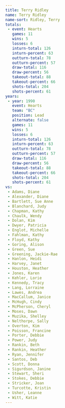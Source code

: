 ```yaml
---
title: Terry Ridley
name: Terry Ridley
name-sort: Ridley, Terry
totals:
 - event: Hearts
   games: 11
   wins: 5
   losses: 6
   inturn-total: 126
   inturn-percent: 63
   outturn-total: 78
   outturn-percent: 57
   draw-total: 116
   draw-percent: 56
   takeout-total: 88
   takeout-percent: 66
   shots-total: 204
   shots-percent: 61
years:
 - year: 1990
   event: Hearts
   team: "BC"
   position: Lead
   alternate: false
   games: 11
   wins: 5
   losses: 6
   inturn-total: 126
   inturn-percent: 63
   outturn-total: 78
   outturn-percent: 57
   draw-total: 116
   draw-percent: 56
   takeout-total: 88
   takeout-percent: 66
   shots-total: 204
   shots-percent: 61
vs:
 - Adams, Diane
 - Alexander, Diane
 - Bartlett, Sue Anne
 - Blanchard, Judy
 - Chapman, Kathy
 - Chaulk, Wendy
 - Dolan, Kim
 - Dwyer, Patricia
 - Englot, Michelle
 - Fahlman, Kathy
 - Floyd, Kathy
 - Goring, Alison
 - Green, Sue
 - Greening, Jackie-Rae
 - Hanlon, Heidi
 - Harvey, Janet
 - Houston, Heather
 - Jones, Karen
 - Kehler, Lorie
 - Kennedy, Tracy
 - Lang, Lorraine
 - Lawes, Andrea
 - MacCallum, Janice
 - McHugh, Cindy
 - McPherson, Cheryl
 - Moses, Dawn
 - Muzika, Shelley
 - Nelthorpe, Sally
 - Overton, Kim
 - Poisson, Francine
 - Porter, Debbie
 - Power, Judy
 - Rankin, Beth
 - Rankin, Heather
 - Ryan, Jennifer
 - Santos, Deb
 - Scott, Donna
 - Sigurdson, Janine
 - Stewart, Sheri
 - Stokes, Debbie
 - Stricker, Joan
 - Turcotte, Kristin
 - Usher, Leanne
 - Witt, Katie
---
```

